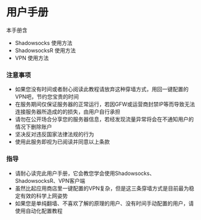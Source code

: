 # 用户手册

本手册含

* Shadowsocks 使用方法
* ShadowsocksR 使用方法
* VPN 使用方法

### 注意事项

* 如果您没有时间或者耐心阅读此教程请放弃这种穿墙方式，用回一键配置的VPN吧，节约您宝贵的时间
* 在服务期间仅保证服务器的正常运行，若因GFW或运营商封禁IP等而导致无法连接服务器所造成的的损失，由用户自行承担
* 请勿在公开场合分享您的服务器信息，若经发现流量异常将会在不通知用户的情况下删除账户
* 坚决反对违反国家法律法规的行为
* 使用此服务即视为已阅读并同意以上条款

### 指导

* 请耐心读完此用户手册，它会教您学会使用Shadowsocks、ShadowsocksR、VPN客户端
* 虽然比起应用商店里一键配置的VPN复杂，但是这三条穿墙方式是目前最为稳定有效的科学上网姿势
* 如果您是单纯翻墙、不喜欢了解的原理的用户、没有时间手动配置的用户，请使用自动化配置教程



